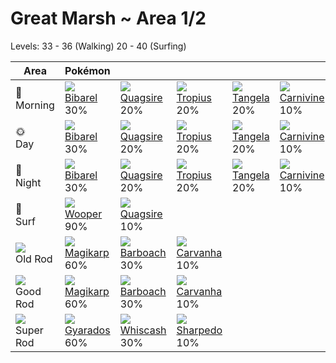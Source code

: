 # Great Marsh ~ Area 1/2
Levels: 33 - 36 (Walking) 20 - 40 (Surfing)

Area                         | Pokémon                          | &nbsp;                           | &nbsp;                           | &nbsp;                           | &nbsp;                           
---                          | ---                              | ---                              | ---                              | ---                              | ---                              
🌅<br>Morning                 | ![][400]<br> [Bibarel]<br> 30%  | ![][195]<br> [Quagsire]<br> 20% | ![][357]<br> [Tropius]<br> 20%  | ![][114]<br> [Tangela]<br> 20%  | ![][455]<br> [Carnivine]<br> 10%
🌞<br>Day                     | ![][400]<br> [Bibarel]<br> 30%  | ![][195]<br> [Quagsire]<br> 20% | ![][357]<br> [Tropius]<br> 20%  | ![][114]<br> [Tangela]<br> 20%  | ![][455]<br> [Carnivine]<br> 10%
🌙<br>Night                   | ![][400]<br> [Bibarel]<br> 30%  | ![][195]<br> [Quagsire]<br> 20% | ![][357]<br> [Tropius]<br> 20%  | ![][114]<br> [Tangela]<br> 20%  | ![][455]<br> [Carnivine]<br> 10%
🌊<br> Surf                   | ![][194]<br> [Wooper]<br> 90%   | ![][195]<br> [Quagsire]<br> 10% 
![][old-rod]<br> Old Rod     | ![][129]<br> [Magikarp]<br> 60% | ![][339]<br> [Barboach]<br> 30% | ![][318]<br> [Carvanha]<br> 10% 
![][good-rod]<br> Good Rod   | ![][129]<br> [Magikarp]<br> 60% | ![][339]<br> [Barboach]<br> 30% | ![][318]<br> [Carvanha]<br> 10% 
![][super-rod]<br> Super Rod | ![][130]<br> [Gyarados]<br> 60% | ![][340]<br> [Whiscash]<br> 30% | ![][319]<br> [Sharpedo]<br> 10%

[Tangela]: ../../pokemon_changes/114/
[Magikarp]: ../../pokemon_changes/129/
[Gyarados]: ../../pokemon_changes/130/
[Wooper]: ../../pokemon_changes/194/
[Quagsire]: ../../pokemon_changes/195/
[Carvanha]: ../../pokemon_changes/318/
[Sharpedo]: ../../pokemon_changes/319/
[Barboach]: ../../pokemon_changes/339/
[Whiscash]: ../../pokemon_changes/340/
[Tropius]: ../../pokemon_changes/357/
[Bibarel]: ../../pokemon_changes/400/
[Carnivine]: ../../pokemon_changes/455/
[good-rod]: ../img/items/good-rod.png
[old-rod]: ../img/items/old-rod.png
[super-rod]: ../img/items/super-rod.png
[114]: ../img/pokemon/114.png
[129]: ../img/pokemon/129.png
[130]: ../img/pokemon/130.png
[194]: ../img/pokemon/194.png
[195]: ../img/pokemon/195.png
[318]: ../img/pokemon/318.png
[319]: ../img/pokemon/319.png
[339]: ../img/pokemon/339.png
[340]: ../img/pokemon/340.png
[357]: ../img/pokemon/357.png
[400]: ../img/pokemon/400.png
[455]: ../img/pokemon/455.png
